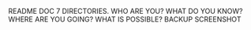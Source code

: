 README DOC 7 DIRECTORIES.
WHO ARE YOU?
WHAT DO YOU KNOW?
WHERE ARE YOU GOING?
WHAT IS POSSIBLE?
BACKUP
SCREENSHOT
